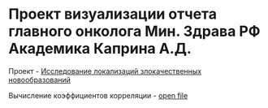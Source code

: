 # Проект визуализации отчета главного онколога Мин. Здрава РФ Академика Каприна А.Д.

Проект  -  [Исследование локализаций злокачественных новообразований](https://datalens.yandex.ru/4r9h0o6pxvu2t-issledovanie-lokalizaciy-zlokachestvennyh-novoobrazova)

Вычисление коэффициентов корреляции - [open file](https://github.com/JuliaTelnaya/oncology_dashboard/blob/main/coef_corr_mortality_oncology.ipynb)

